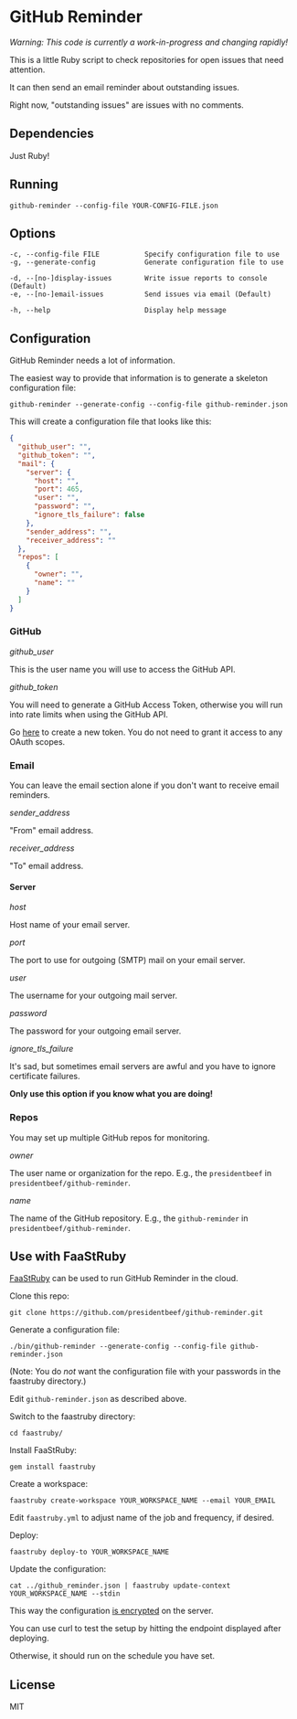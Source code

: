 # GitHub Reminder

*Warning: This code is currently a work-in-progress and changing rapidly!*

This is a little Ruby script to check repositories for open issues that need attention.

It can then send an email reminder about outstanding issues.

Right now, "outstanding issues" are issues with no comments.

## Dependencies

Just Ruby!

## Running

    github-reminder --config-file YOUR-CONFIG-FILE.json

## Options

    -c, --config-file FILE           Specify configuration file to use
    -g, --generate-config            Generate configuration file to use

    -d, --[no-]display-issues        Write issue reports to console (Default)
    -e, --[no-]email-issues          Send issues via email (Default)

    -h, --help                       Display help message

## Configuration

GitHub Reminder needs a lot of information.

The easiest way to provide that information is to generate a skeleton configuration file:

    github-reminder --generate-config --config-file github-reminder.json

This will create a configuration file that looks like this:

```json
{
  "github_user": "",
  "github_token": "",
  "mail": {
    "server": {
      "host": "",
      "port": 465,
      "user": "",
      "password": "",
      "ignore_tls_failure": false
    },
    "sender_address": "",
    "receiver_address": ""
  },
  "repos": [
    {
      "owner": "",
      "name": ""
    }
  ]
}
```

### GitHub

*github_user*

This is the user name you will use to access the GitHub API.

*github_token*

You will need to generate a GitHub Access Token, otherwise you will run into rate limits when using the GitHub API.

Go [here](https://github.com/settings/tokens) to create a new token. You do not need to grant it access to any OAuth scopes.

### Email

You can leave the email section alone if you don't want to receive email reminders.

*sender_address*

"From" email address.

*receiver_address*

"To" email address.

#### Server

*host*

Host name of your email server. 

*port*

The port to use for outgoing (SMTP) mail on your email server.

*user*

The username for your outgoing mail server.

*password*

The password for your outgoing email server.

*ignore_tls_failure*

It's sad, but sometimes email servers are awful and you have to ignore certificate failures.

**Only use this option if you know what you are doing!**

### Repos

You may set up multiple GitHub repos for monitoring.

*owner*

The user name or organization for the repo. E.g., the `presidentbeef` in `presidentbeef/github-reminder`.

*name*

The name of the GitHub repository. E.g., the `github-reminder` in `presidentbeef/github-reminder`.

## Use with FaaStRuby

[FaaStRuby](https://faastruby.io/) can be used to run GitHub Reminder in the cloud.

Clone this repo:

    git clone https://github.com/presidentbeef/github-reminder.git

Generate a configuration file:

    ./bin/github-reminder --generate-config --config-file github-reminder.json

(Note: You do *not* want the configuration file with your passwords in the faastruby directory.)

Edit `github-reminder.json` as described above.

Switch to the faastruby directory:

    cd faastruby/

Install FaaStRuby:

    gem install faastruby

Create a workspace:

    faastruby create-workspace YOUR_WORKSPACE_NAME --email YOUR_EMAIL

Edit `faastruby.yml` to adjust name of the job and frequency, if desired.

Deploy:

    faastruby deploy-to YOUR_WORKSPACE_NAME

Update the configuration:

    cat ../github_reminder.json | faastruby update-context YOUR_WORKSPACE_NAME --stdin

This way the configuration [is encrypted](https://faastruby.io/getting-started/#execution-context) on the server.

You can use curl to test the setup by hitting the endpoint displayed after deploying.

Otherwise, it should run on the schedule you have set.

## License

MIT
